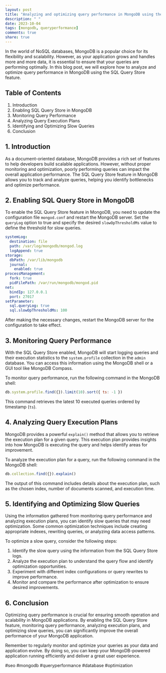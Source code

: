 ```yaml
---
layout: post
title: "Analyzing and optimizing query performance in MongoDB using the SQL Query Store"
description: " "
date: 2023-10-04
tags: [mongodb, queryperformance]
comments: true
share: true
---
```


In the world of NoSQL databases, MongoDB is a popular choice for its flexibility and scalability. However, as your application grows and handles more and more data, it is essential to ensure that your queries are performing optimally. In this blog post, we will explore how to analyze and optimize query performance in MongoDB using the SQL Query Store feature.

## Table of Contents
1. Introduction
2. Enabling SQL Query Store in MongoDB
3. Monitoring Query Performance
4. Analyzing Query Execution Plans
5. Identifying and Optimizing Slow Queries
6. Conclusion

## 1. Introduction
As a document-oriented database, MongoDB provides a rich set of features to help developers build scalable applications. However, without proper monitoring and optimization, poorly performing queries can impact the overall application performance. The SQL Query Store feature in MongoDB allows you to track and analyze queries, helping you identify bottlenecks and optimize performance.

## 2. Enabling SQL Query Store in MongoDB
To enable the SQL Query Store feature in MongoDB, you need to update the configuration file `mongod.conf` and restart the MongoDB server. Set the `queryLog` option to true and specify the desired `slowOpThresholdMs` value to define the threshold for slow queries.

```yaml
systemLog:
  destination: file
  path: /var/log/mongodb/mongod.log
  logAppend: true
storage:
  dbPath: /var/lib/mongodb
  journal:
    enabled: true
processManagement:
  fork: true
  pidFilePath: /var/run/mongodb/mongod.pid
net:
  bindIp: 127.0.0.1
  port: 27017
setParameter:
  sql.queryLog: true
  sql.slowOpThresholdMs: 100
```

After making the necessary changes, restart the MongoDB server for the configuration to take effect.

## 3. Monitoring Query Performance
With the SQL Query Store enabled, MongoDB will start logging queries and their execution statistics to the `system.profile` collection in the `admin` database. You can access this information using the MongoDB shell or a GUI tool like MongoDB Compass.

To monitor query performance, run the following command in the MongoDB shell:
```javascript
db.system.profile.find({}).limit(10).sort({ ts: -1 })
```

This command retrieves the latest 10 executed queries ordered by timestamp (`ts`).

## 4. Analyzing Query Execution Plans
MongoDB provides a powerful `explain()` method that allows you to retrieve the execution plan for a given query. This execution plan provides insights into how MongoDB is executing the query and helps identify areas for improvement.

To analyze the execution plan for a query, run the following command in the MongoDB shell:
```javascript
db.collection.find({}).explain()
```

The output of this command includes details about the execution plan, such as the chosen index, number of documents scanned, and execution time.

## 5. Identifying and Optimizing Slow Queries
Using the information gathered from monitoring query performance and analyzing execution plans, you can identify slow queries that may need optimization. Some common optimization techniques include creating appropriate indexes, rewriting queries, or analyzing data access patterns.

To optimize a slow query, consider the following steps:

1. Identify the slow query using the information from the SQL Query Store logs.
2. Analyze the execution plan to understand the query flow and identify optimization opportunities.
3. Experiment with different index configurations or query rewrites to improve performance.
4. Monitor and compare the performance after optimization to ensure desired improvements.

## 6. Conclusion
Optimizing query performance is crucial for ensuring smooth operation and scalability in MongoDB applications. By enabling the SQL Query Store feature, monitoring query performance, analyzing execution plans, and optimizing slow queries, you can significantly improve the overall performance of your MongoDB application.

Remember to regularly monitor and optimize your queries as your data and application evolve. By doing so, you can keep your MongoDB-powered application running efficiently and deliver a great user experience.

#seo #mongodb #queryperformance #database #optimization